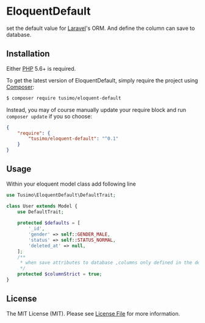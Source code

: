 EloquentDefault
==================
set the default value for  [Laravel](https://laravel.com/)'s ORM.  And define the column can save to database.


## Installation

Either [PHP](https://php.net) 5.6+ is required.

To get the latest version of EloquentDefault, simply require the project using [Composer](https://getcomposer.org):

```bash
$ composer require tusimo/eloquent-default
```

Instead, you may of course manually update your require block and run `composer update` if you so choose:

```json
{
    "require": {
        "tusimo/eloquent-default": "^0.1"
    }
}
```

## Usage

Within your eloquent model class add following line

```php
use Tusimo\EloquentDefault\DefaultTrait;

class User extends Model {
    use DefaultTrait;
    
    protected $defaults = [
        '_id',
        'gender' => self::GENDER_MALE,
        'status' => self::STATUS_NORMAL,
        'deleted_at' => null,
    ];
    /**
     * when save attributes to database ,columns only defined in the defaults will save to database
     */
    protected $columnStrict = true;
}
```

## License

The MIT License (MIT). Please see [License File](LICENSE) for more information.

[link-contributors]: ../../contributors
